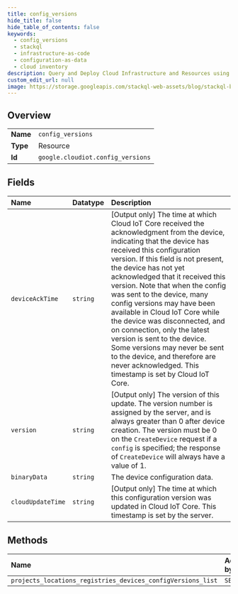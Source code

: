 ```yaml
---
title: config_versions
hide_title: false
hide_table_of_contents: false
keywords:
  - config_versions
  - stackql
  - infrastructure-as-code
  - configuration-as-data
  - cloud inventory
description: Query and Deploy Cloud Infrastructure and Resources using SQL
custom_edit_url: null
image: https://storage.googleapis.com/stackql-web-assets/blog/stackql-blog-post-featured-image.png
---
```

  
    

## Overview
<table><tbody>
<tr><td><b>Name</b></td><td><code>config_versions</code></td></tr>
<tr><td><b>Type</b></td><td>Resource</td></tr>
<tr><td><b>Id</b></td><td><code>google.cloudiot.config_versions</code></td></tr>
</tbody></table>

## Fields
| Name | Datatype | Description |
|:-----|:---------|:------------|
| `deviceAckTime` | `string` | [Output only] The time at which Cloud IoT Core received the acknowledgment from the device, indicating that the device has received this configuration version. If this field is not present, the device has not yet acknowledged that it received this version. Note that when the config was sent to the device, many config versions may have been available in Cloud IoT Core while the device was disconnected, and on connection, only the latest version is sent to the device. Some versions may never be sent to the device, and therefore are never acknowledged. This timestamp is set by Cloud IoT Core. |
| `version` | `string` | [Output only] The version of this update. The version number is assigned by the server, and is always greater than 0 after device creation. The version must be 0 on the `CreateDevice` request if a `config` is specified; the response of `CreateDevice` will always have a value of 1. |
| `binaryData` | `string` | The device configuration data. |
| `cloudUpdateTime` | `string` | [Output only] The time at which this configuration version was updated in Cloud IoT Core. This timestamp is set by the server. |
## Methods
| Name | Accessible by | Required Params |
|:-----|:--------------|:----------------|
| `projects_locations_registries_devices_configVersions_list` | `SELECT` | `name` |
